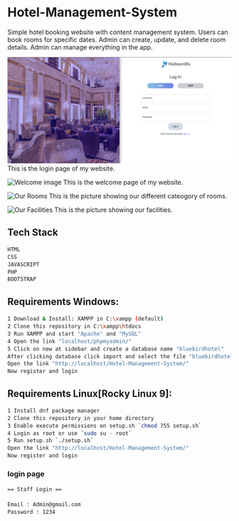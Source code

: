 # Hotel-Management-System

Simple hotel booking website with content management system. Users can book rooms for specific dates. Admin can create, update, and delete room details. Admin can manage everything in the app.

![Login Page](https://github.com/Rahul82927/RadissionBlu_hotel/blob/master/images/01.png)
This is the login page of my website.

![Welcome image](Radissonblu\images\02.png)
This is the welcome page of my website.

![Our Rooms](Radissonblu\images\03.png)
This is the picture showing our different cateogory of rooms. 

![Our Facilities](Radissonblu\images\04.png)
This is the picture showing our facilities.



## Tech Stack 

```sh
HTML
CSS
JAVASCRIPT
PHP
BOOTSTRAP 
```

## Requirements Windows:

```sh
1 Download & Install: XAMPP in C:\xampp (default)
2 Clone this repository in C:\xampp\htdocs
3 Run XAMPP and start "Apache" and "MySQL"
4 Open the link "localhost/phpmyadmin/"
5 Click on new at sidebar and create a database name "bluebirdhotel"
After clicking database click import and select the file "bluebirdhotel.sql"
Open the link "http://localhost/Hotel-Management-System/"
Now register and login
```

## Requirements Linux[Rocky Linux 9]:

```sh
1 Install dnf package manager
2 Clone this repository in your home directory
3 Enable execute permissions on setup.sh `chmod 755 setup.sh`
4 Login as root or use `sudo su - root`
5 Run setup.sh `./setup.sh`
Open the link "http://localhost/Hotel-Management-System/"
Now register and login
```


### login page

```sh
== Staff Login ==

Email : Admin@gmail.com
Password : 1234
```
